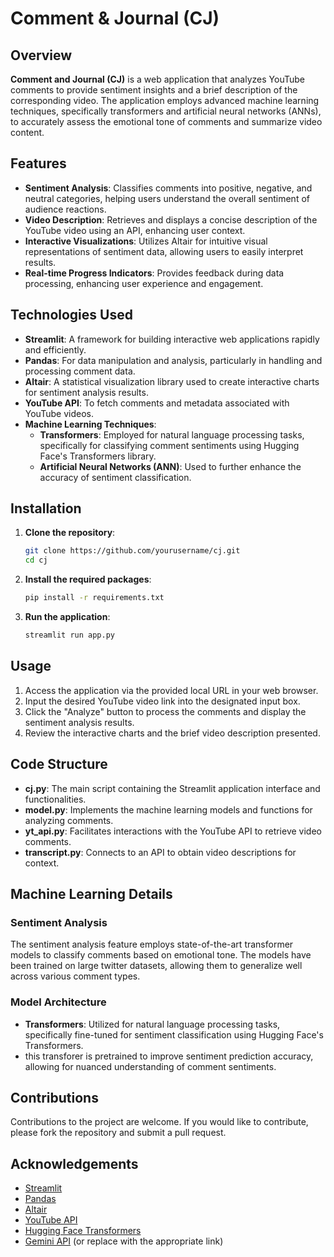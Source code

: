 # Comment & Journal (CJ)

## Overview

**Comment and Journal (CJ)** is a web application that analyzes YouTube comments to provide sentiment insights and a brief description of the corresponding video. The application employs advanced machine learning techniques, specifically transformers and artificial neural networks (ANNs), to accurately assess the emotional tone of comments and summarize video content.

## Features

- **Sentiment Analysis**: Classifies comments into positive, negative, and neutral categories, helping users understand the overall sentiment of audience reactions.
- **Video Description**: Retrieves and displays a concise description of the YouTube video using an API, enhancing user context.
- **Interactive Visualizations**: Utilizes Altair for intuitive visual representations of sentiment data, allowing users to easily interpret results.
- **Real-time Progress Indicators**: Provides feedback during data processing, enhancing user experience and engagement.

## Technologies Used

- **Streamlit**: A framework for building interactive web applications rapidly and efficiently.
- **Pandas**: For data manipulation and analysis, particularly in handling and processing comment data.
- **Altair**: A statistical visualization library used to create interactive charts for sentiment analysis results.
- **YouTube API**: To fetch comments and metadata associated with YouTube videos.
- **Machine Learning Techniques**: 
  - **Transformers**: Employed for natural language processing tasks, specifically for classifying comment sentiments using Hugging Face's Transformers library.
  - **Artificial Neural Networks (ANN)**: Used to further enhance the accuracy of sentiment classification.

## Installation

1. **Clone the repository**:
    ```bash
    git clone https://github.com/yourusername/cj.git
    cd cj
    ```

2. **Install the required packages**:
    ```bash
    pip install -r requirements.txt
    ```

3. **Run the application**:
    ```bash
    streamlit run app.py
    ```

## Usage

1. Access the application via the provided local URL in your web browser.
2. Input the desired YouTube video link into the designated input box.
3. Click the "Analyze" button to process the comments and display the sentiment analysis results.
4. Review the interactive charts and the brief video description presented.

## Code Structure

- **cj.py**: The main script containing the Streamlit application interface and functionalities.
- **model.py**: Implements the machine learning models and functions for analyzing comments.
- **yt_api.py**: Facilitates interactions with the YouTube API to retrieve video comments.
- **transcript.py**: Connects to an API to obtain video descriptions for context.

## Machine Learning Details

### Sentiment Analysis

The sentiment analysis feature employs state-of-the-art transformer models to classify comments based on emotional tone. The models have been trained on large twitter datasets, allowing them to generalize well across various comment types.

### Model Architecture

- **Transformers**: Utilized for natural language processing tasks, specifically fine-tuned for sentiment classification using Hugging Face's Transformers.
- this transforer is pretrained to improve sentiment prediction accuracy, allowing for nuanced understanding of comment sentiments.

## Contributions

Contributions to the project are welcome. If you would like to contribute, please fork the repository and submit a pull request.

## Acknowledgements

- [Streamlit](https://streamlit.io/)
- [Pandas](https://pandas.pydata.org/)
- [Altair](https://altair-viz.github.io/)
- [YouTube API](https://developers.google.com/youtube/v3)
- [Hugging Face Transformers](https://huggingface.co/docs/transformers)
- [Gemini API](https://yourgeminiapi.com/) (or replace with the appropriate link)

